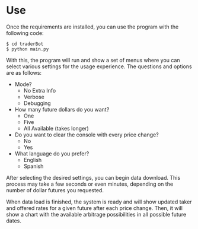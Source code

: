 # Use

Once the requirements are installed, you can use the program with the following code:

```shell
$ cd traderBot
$ python main.py
```

With this, the program will run and show a set of menus where you can select various settings for the usage experience. The questions and options are as follows:

<ul>
  <li>Mode?
    <ul>
      <li>No Extra Info</li>
      <li>Verbose</li>
      <li>Debugging</li>
    </ul>
  </li>
  <li>How many future dollars do you want?
    <ul>
      <li>One</li>
      <li>Five</li>
      <li>All Available (takes longer)</li>
    </ul>
  </li>
  <li>Do you want to clear the console with every price change?
  <ul>
      <li>No</li>
      <li>Yes</li>
    </ul>
  </li>
  <li>What language do you prefer?
  <ul>
      <li>English</li>
      <li>Spanish</li>
    </ul>
  </li>
</ul>

After selecting the desired settings, you can begin data download. This process may take a few seconds or even minutes, depending on the number of dollar futures you requested.

When data load is finished, the system is ready and will show updated taker and offered rates for a given future after each price change. Then, it will show a chart with the available arbitrage possibilities in all possible future dates.
